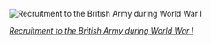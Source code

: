 
![Recruitment to the British Army during World War I](https://upload.wikimedia.org/wikipedia/en/thumb/9/94/Lawson_Wood_-_Parliamentary_Recruiting_Committee_-_Your_King_%26_Country_Need_You.jpg/525px-Lawson_Wood_-_Parliamentary_Recruiting_Committee_-_Your_King_%26_Country_Need_You.jpg)

*[Recruitment to the British Army during World War I](https://wikipedia.org/wiki/File:Lawson_Wood_-_Parliamentary_Recruiting_Committee_-_Your_King_%26_Country_Need_You.jpg)*

